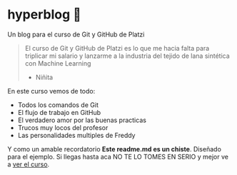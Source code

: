 # hyperblog 💙
Un blog para el curso de Git y GitHub de Platzi
> El curso de Git y GitHub de Platzi es lo que me hacia falta para triplicar mi salario y lanzarme a la industria del tejido de lana sintética con Machine Learning
> - Niñita

En este curso vemos de todo:
* Todos los comandos de Git
* El flujo de trabajo en GitHub
* El verdadero amor por las buenas practicas
* Trucos muy locos del profesor
* Las personalidades multiples de Freddy

Y como un amable recordatorio **Este readme.md es un chiste**. Diseñado para el ejemplo. Si llegas hasta aca NO TE LO TOMES EN SERIO y mejor ve a [ver el curso](https://platzi.com/home "ver el curso").
